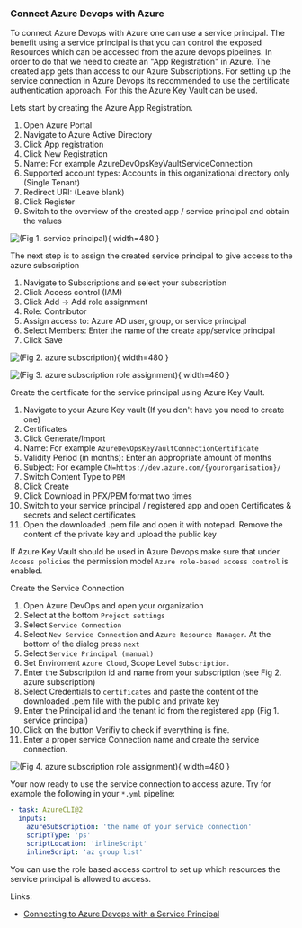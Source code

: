 ### Connect Azure Devops with Azure

To connect Azure Devops with Azure one can use a service principal. The benefit using a service principal is that you can control the exposed Resources which can be accessed from the azure devops pipelines.
In order to do that we need to create an "App Registration" in Azure. The created app gets than access to our Azure Subscriptions. For setting up the service connection in Azure Devops its recommended to use the certificate authentication approach. For this the Azure Key Vault can be used.

Lets start by creating the Azure App Registration.

1. Open Azure Portal
2. Navigate to Azure Active Directory
3. Click App registration
4. Click New Registration
5. Name: For example AzureDevOpsKeyVaultServiceConnection
6. Supported account types: Accounts in this organizational directory only (Single Tenant)
7. Redirect URI: (Leave blank)
8. Click Register
9. Switch to the overview of the created app / service principal and obtain the values

![(Fig 1. service principal)](assets/img/blog/azure-app-registration-overview.png){ width=480 }

The next step is to assign the created service principal to give access to the azure subscription

1. Navigate to Subscriptions and select your subscription
2. Click Access control (IAM)
3. Click Add -> Add role assignment
4. Role: Contributor
5. Assign access to: Azure AD user, group, or service principal
6. Select Members: Enter the name of the create app/service principal
7. Click Save

![(Fig 2. azure subscription)](assets/img/blog/azure-subscription.png){ width=480 }

![(Fig 3. azure subscription role assignment)](assets/img/blog/azure-subscription-role-assignment.png){ width=480 }

Create the certificate for the service principal using Azure Key Vault.

1. Navigate to your Azure Key vault (If you don't have you need to create one)
2. Certificates
3. Click Generate/Import
4. Name: For example `AzureDevOpsKeyVaultConnectionCertificate`
5. Validity Period (in months): Enter an appropriate amount of months
6. Subject: For example `CN=https://dev.azure.com/{yourorganisation}/`
7. Switch Content Type to `PEM`
8. Click Create
9. Click Download in PFX/PEM format two times
10. Switch to your service principal / registered app and open Certificates & secrets and select certificates
11. Open the downloaded .pem file and open it with notepad. Remove the content of the private key and upload the public key

If Azure Key Vault should be used in Azure Devops make sure that under `Access policies` the permission model `Azure role-based access control` is enabled.

Create the Service Connection

1. Open Azure DevOps and open your organization
2. Select at the bottom `Project settings`
3. Select `Service Connection`
4. Select `New Service Connection` and `Azure Resource Manager`. At the bottom of the dialog press `next`
5. Select `Service Principal (manual)`
6. Set Enviroment `Azure Cloud`, Scope Level `Subscription`.
7. Enter the Subscription id and name from your subscription (see Fig 2. azure subscription)
8. Select Credentials to `certificates` and paste the content of the downloaded .pem file with the public and private key
9. Enter the Principal id and the tenant id from the registered app (Fig 1. service principal)
10. Click on the button Verifiy to check if everything is fine.
11. Enter a proper service Connection name and create the service connection.

![(Fig 4. azure subscription role assignment)](assets/img/blog/azure-devops-service-connection.png){ width=480 }

Your now ready to use the service connection to access azure. Try for example the following in your `*.yml` pipeline:

```yml
- task: AzureCLI@2
  inputs:
    azureSubscription: 'the name of your service connection'
    scriptType: 'ps'
    scriptLocation: 'inlineScript'
    inlineScript: 'az group list'
```

You can use the role based access control to set up which resources the service principal is allowed to access.

Links:

- [Connecting to Azure Devops with a Service Principal](https://cann0nf0dder.wordpress.com/2019/12/12/connecting-to-azure-devops-with-a-service-principal/)
